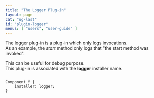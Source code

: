 ```yaml
---
title: "The Logger Plug-in"
layout: page
cat: "ug-last"
id: "plugin-logger"
menus: [ "users", "user-guide" ]
---
```


The logger plug-in is a plug-in which only logs invocations.  
As an example, the *start* method only logs that "the start method was invoked".

This can be useful for debug purpose.  
This plug-in is associated with the **logger** installer name.

<pre><code class="language-roboconf">
Component_Y {
	installer: logger;
}
</code></pre>
